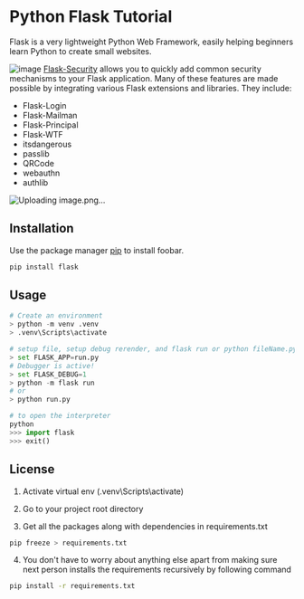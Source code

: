 # Python Flask Tutorial

Flask is a very lightweight Python Web Framework, easily helping beginners learn Python to create small websites.

![image](https://github.com/NguyenHHKiet/BOOKSTORE-MANAGEMENT-TOPIC/assets/52524133/4bdebee6-66e3-40e2-bc59-f188b1e8cf92)
[Flask-Security](https://flask-security-too.readthedocs.io/en/stable/index.html) allows you to quickly add common security mechanisms to your Flask application.
Many of these features are made possible by integrating various Flask extensions and libraries. They include:

<ul>
    <li>Flask-Login</li>
    <li>Flask-Mailman</li>
    <li>Flask-Principal</li>
    <li>Flask-WTF</li>
    <li>itsdangerous</li>
    <li>passlib</li>
    <li>QRCode</li>
    <li>webauthn</li>
    <li>authlib</li>
</ul>

![Uploading image.png…]()


## Installation

Use the package manager [pip](https://pip.pypa.io/en/stable/) to install foobar.

```bash
pip install flask
```

## Usage

```python
# Create an environment
> python -m venv .venv
> .venv\Scripts\activate

# setup file, setup debug rerender, and flask run or python fileName.py
> set FLASK_APP=run.py
# Debugger is active!
> set FLASK_DEBUG=1
> python -m flask run
# or
> python run.py

# to open the interpreter
python
>>> import flask
>>> exit()

```

## License

1. Activate virtual env (.venv\Scripts\activate)

2. Go to your project root directory

3. Get all the packages along with dependencies in requirements.txt

```bash
pip freeze > requirements.txt
```

4. You don't have to worry about anything else apart from making sure next person installs the requirements recursively by following command

```bash
pip install -r requirements.txt
```
